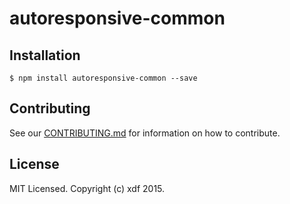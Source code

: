 # autoresponsive-common

## Installation

```shell
$ npm install autoresponsive-common --save
```

## Contributing

See our [CONTRIBUTING.md](./CONTRIBUTING.md) for information on how to contribute.

## License

MIT Licensed. Copyright (c) xdf 2015.
